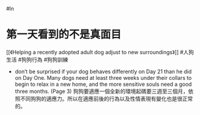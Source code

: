 #ln 

# 第一天看到的不是真面目

[[《Helping a recently adopted adult dog adjust to new surroundings》]]
#人狗生活 #狗狗行為 #狗狗訓練

- don’t be surprised if your dog behaves differently on Day 21 than he did on Day One. Many dogs need at least three weeks under their collars to begin to relax in a new home, and the more sensitive souls need a good three months. (Page 3)
狗狗要適應一個全新的環境起碼要三週至三個月，依照不同狗狗的適應力。所以在適應前後的行為以及性情表現有變化也是很正常的。
